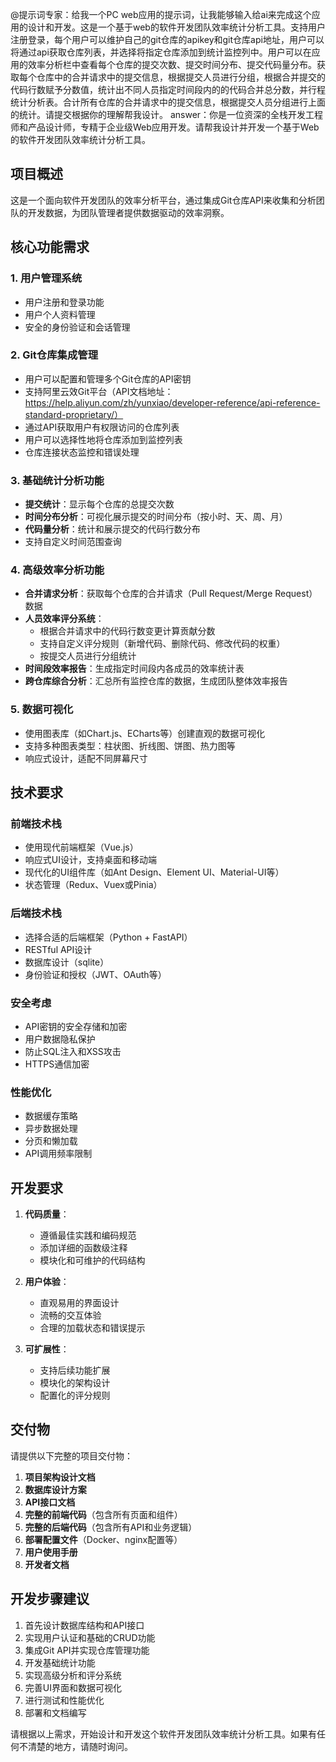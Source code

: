 @提示词专家：给我一个PC web应用的提示词，让我能够输入给ai来完成这个应用的设计和开发。这是一个基于web的软件开发团队效率统计分析工具。支持用户注册登录，每个用户可以维护自己的git仓库的apikey和git仓库api地址，用户可以将通过api获取仓库列表，并选择将指定仓库添加到统计监控列中。用户可以在应用的效率分析栏中查看每个仓库的提交次数、提交时间分布、提交代码量分布。获取每个仓库中的合并请求中的提交信息，根据提交人员进行分组，根据合并提交的代码行数赋予分数值，统计出不同人员指定时间段内的的代码合并总分数，并行程统计分析表。合计所有仓库的合并请求中的提交信息，根据提交人员分组进行上面的统计。请提交根据你的理解帮我设计。
answer：你是一位资深的全栈开发工程师和产品设计师，专精于企业级Web应用开发。请帮我设计并开发一个基于Web的软件开发团队效率统计分析工具。

## 项目概述
这是一个面向软件开发团队的效率分析平台，通过集成Git仓库API来收集和分析团队的开发数据，为团队管理者提供数据驱动的效率洞察。

## 核心功能需求

### 1. 用户管理系统
- 用户注册和登录功能
- 用户个人资料管理
- 安全的身份验证和会话管理

### 2. Git仓库集成管理
- 用户可以配置和管理多个Git仓库的API密钥
- 支持阿里云效Git平台（API文档地址：https://help.aliyun.com/zh/yunxiao/developer-reference/api-reference-standard-proprietary/）
- 通过API获取用户有权限访问的仓库列表
- 用户可以选择性地将仓库添加到监控列表
- 仓库连接状态监控和错误处理

### 3. 基础统计分析功能
- **提交统计**：显示每个仓库的总提交次数
- **时间分布分析**：可视化展示提交的时间分布（按小时、天、周、月）
- **代码量分析**：统计和展示提交的代码行数分布
- 支持自定义时间范围查询

### 4. 高级效率分析功能
- **合并请求分析**：获取每个仓库的合并请求（Pull Request/Merge Request）数据
- **人员效率评分系统**：
  - 根据合并请求中的代码行数变更计算贡献分数
  - 支持自定义评分规则（新增代码、删除代码、修改代码的权重）
  - 按提交人员进行分组统计
- **时间段效率报告**：生成指定时间段内各成员的效率统计表
- **跨仓库综合分析**：汇总所有监控仓库的数据，生成团队整体效率报告

### 5. 数据可视化
- 使用图表库（如Chart.js、ECharts等）创建直观的数据可视化
- 支持多种图表类型：柱状图、折线图、饼图、热力图等
- 响应式设计，适配不同屏幕尺寸

## 技术要求

### 前端技术栈
- 使用现代前端框架（Vue.js）
- 响应式UI设计，支持桌面和移动端
- 现代化的UI组件库（如Ant Design、Element UI、Material-UI等）
- 状态管理（Redux、Vuex或Pinia）

### 后端技术栈
- 选择合适的后端框架（Python + FastAPI）
- RESTful API设计
- 数据库设计（sqlite）
- 身份验证和授权（JWT、OAuth等）

### 安全考虑
- API密钥的安全存储和加密
- 用户数据隐私保护
- 防止SQL注入和XSS攻击
- HTTPS通信加密

### 性能优化
- 数据缓存策略
- 异步数据处理
- 分页和懒加载
- API调用频率限制

## 开发要求

1. **代码质量**：
   - 遵循最佳实践和编码规范
   - 添加详细的函数级注释
   - 模块化和可维护的代码结构

2. **用户体验**：
   - 直观易用的界面设计
   - 流畅的交互体验
   - 合理的加载状态和错误提示

3. **可扩展性**：
   - 支持后续功能扩展
   - 模块化的架构设计
   - 配置化的评分规则

## 交付物

请提供以下完整的项目交付物：

1. **项目架构设计文档**
2. **数据库设计方案**
3. **API接口文档**
4. **完整的前端代码**（包含所有页面和组件）
5. **完整的后端代码**（包含所有API和业务逻辑）
6. **部署配置文件**（Docker、nginx配置等）
7. **用户使用手册**
8. **开发者文档**

## 开发步骤建议

1. 首先设计数据库结构和API接口
2. 实现用户认证和基础的CRUD功能
3. 集成Git API并实现仓库管理功能
4. 开发基础统计功能
5. 实现高级分析和评分系统
6. 完善UI界面和数据可视化
7. 进行测试和性能优化
8. 部署和文档编写

请根据以上需求，开始设计和开发这个软件开发团队效率统计分析工具。如果有任何不清楚的地方，请随时询问。